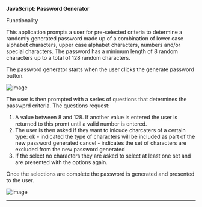 **JavaScript: Password Generator**

Functionality

This application prompts a user for pre-selected criteria to determine a randomly generated password made up of a combination of lower case alphabet characters, upper case alphabet characters, numbers and/or special characters.  The password has a minimum length of 8 random characters up to a total of 128 random characters.

The password generator starts when the user clicks the generate password button.

![image](https://user-images.githubusercontent.com/94102473/146340649-10787277-7c31-472d-82e0-3250f9bb881d.png)

The user is then prompted with a series of questions that determines the passwprd criteria.   The questions request:

1.  A value between 8 and 128.  If another value is entered the user is returned to this promt until a valid number is entered.
2.  The user is then asked if they want to inlcude charcaters of a certain type:
    ok - indicated the type of characters will be included as part of the new password generated
    cancel - indicates the set of characters are excluded from the new password generated
3.  If the select no characters they are asked to select at least one set and are presented with the options again.

Once the selections are complete the password is generated and presented to the user.

![image](https://user-images.githubusercontent.com/94102473/146341646-3b00fdfe-1c85-4078-a2df-f4690ad51256.png)

______________________________________________________________________________________________________________________________________________________________________________
